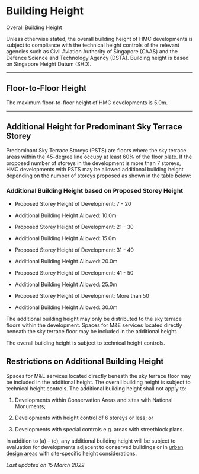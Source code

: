 # Building Height

Overall Building Height

Unless otherwise stated, the overall building height of HMC developments is subject to compliance with the technical height controls of the relevant agencies such as Civil Aviation Authority of Singapore (CAAS) and the Defence Science and Technology Agency (DSTA). Building height is based on Singapore Height Datum (SHD).

---

## Floor-to-Floor Height

The maximum floor-to-floor height of HMC developments is 5.0m.

---

## Additional Height for Predominant Sky Terrace Storey

Predominant Sky Terrace Storeys (PSTS) are floors where the sky terrace areas within the 45-degree line occupy at least 60% of the floor plate. If the proposed number of storeys in the development is more than 7 storeys, HMC developments with PSTS may be allowed additional building height depending on the number of storeys proposed as shown in the table below:

### Additional Building Height based on Proposed Storey Height

- Proposed Storey Height of Development: 7 - 20
- Additional Building Height Allowed: 10.0m

- Proposed Storey Height of Development: 21 - 30
- Additional Building Height Allowed: 15.0m

- Proposed Storey Height of Development: 31 - 40
- Additional Building Height Allowed: 20.0m

- Proposed Storey Height of Development: 41 - 50
- Additional Building Height Allowed: 25.0m

- Proposed Storey Height of Development: More than 50
- Additional Building Height Allowed: 30.0m

The additional building height may only be distributed to the sky terrace floors within the development. Spaces for M&E services located directly beneath the sky terrace floor may be included in the additional height.

The overall building height is subject to technical height controls.

## Restrictions on Additional Building Height

Spaces for M&E services located directly beneath the sky terrace floor may be included in the additional height. The overall building height is subject to technical height controls. The additional building height shall not apply to:

1. Developments within Conservation Areas and sites with National Monuments;
2. Developments with height control of 6 storeys or less; or
3. Developments with special controls e.g. areas with streetblock plans.

In addition to (a) – (c), any additional building height will be subject to evaluation for developments adjacent to conserved buildings or in [urban design areas](https://www.ura.gov.sg/Corporate/Guidelines/Urban-Design) with site-specific height considerations.

*Last updated on 15 March 2022*
